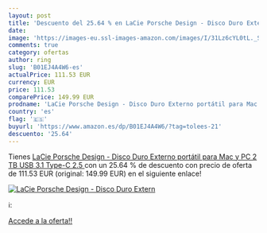 ```yaml
---
layout: post
title: 'Descuento del 25.64 % en LaCie Porsche Design - Disco Duro Extern'
date: 
image: 'https://images-eu.ssl-images-amazon.com/images/I/31Lz6cYL0tL._SL200_.jpg'
comments: true
category: ofertas
author: ring
slug: 'B01EJ4A4W6-es'
actualPrice: 111.53 EUR
currency: EUR
price: 111.53
comparePrice: 149.99 EUR
prodname: 'LaCie Porsche Design - Disco Duro Externo portátil para Mac y PC 2 TB  USB 3.1 Type-C  2.5  '
country: 'es'
flag: '🇪🇸'
buyurl: 'https://www.amazon.es/dp/B01EJ4A4W6/?tag=tolees-21'
descuento: '25.64'
---
```


Tienes [LaCie Porsche Design - Disco Duro Externo portátil para Mac y PC 2 TB  USB 3.1 Type-C  2.5  ](https://www.amazon.es/dp/B01EJ4A4W6/?tag=tolees-21) con un 25.64 % de descuento con precio de oferta de 111.53 EUR (original: 149.99 EUR) en el siguiente enlace!

[![LaCie Porsche Design - Disco Duro Extern](https://images-eu.ssl-images-amazon.com/images/I/31Lz6cYL0tL._SL200_.jpg)](https://www.amazon.es/dp/B01EJ4A4W6/?tag=tolees-21)

ℹ️:


[Accede a la oferta!!](https://www.amazon.es/dp/B01EJ4A4W6/?tag=tolees-21)
